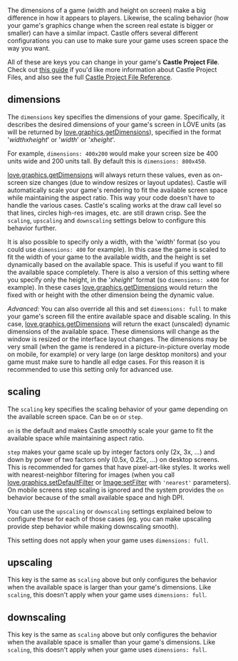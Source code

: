 The dimensions of a game (width and height on screen) make a big difference in how it appears to players. Likewise, the scaling behavior (how your game's graphics change when the screen real estate is bigger or smaller) can have a similar impact. Castle offers several different configurations you can use to make sure your game uses screen space the way you want.

All of these are keys you can change in your game's **Castle Project File**. Check out [this guide](/documentation/tutorials/describe-your-game-with-a-castle-project-file) if you'd like more information about Castle Project Files, and also see the full [Castle Project File Reference](/documentation/reference/castle-project-file-reference).

## dimensions

The `dimensions` key specifies the dimensions of your game. Specifically, it describes the desired dimensions of your game's screen in LÖVE units (as will be returned by [love.graphics.getDimensions](https://love2d.org/wiki/love.graphics.getDimensions)), specified in the format '_widthxheight_' or '_width_' or '_xheight_'.

For example, `dimensions: 400x200` would make your screen size be 400 units wide and 200 units tall. By default this is `dimensions: 800x450`.

[love.graphics.getDimensions](https://love2d.org/wiki/love.graphics.getDimensions) will always return these values, even as on-screen size changes (due to window resizes or layout updates). Castle will automatically scale your game's rendering to fit the available screen space while maintaining the aspect ratio. This way your code doesn't have to handle the various cases. Castle's scaling works at the draw call level so that lines, circles high-res images, etc. are still drawn crisp. See the `scaling`, `upscaling` and `downscaling` settings below to configure this behavior further.

It is also possible to specify only a width, with the '_width_' format (so you could use `dimensions: 400` for example). In this case the game is scaled to fit the width of your game to the available width, and the height is set dynamically based on the available space. This is useful if you want to fill the available space completely. There is also a version of this setting where you specify only the height, in the '_xheight_' format (so `dimensions: x400` for example). In these cases [love.graphics.getDimensions](https://love2d.org/wiki/love.graphics.getDimensions) would return the fixed with or height with the other dimension being the dynamic value.

_Advanced:_ You can also override all this and set `dimensions: full` to make your game's screen fill the entire available space and disable scaling. In this case, [love.graphics.getDimensions](https://love2d.org/wiki/love.graphics.getDimensions) will return the exact (unscaled) dynamic dimensions of the available space. These dimensions will change as the window is resized or the interface layout changes. The dimensions may be very small (when the game is rendered in a picture-in-picture overlay mode on mobile, for example) or very large (on large desktop monitors) and your game must make sure to handle all edge cases. For this reason it is recommended to use this setting only for advanced use.

## scaling

The `scaling` key specifies the scaling behavior of your game depending on the available screen space. Can be `on` or `step`.

`on` is the default and makes Castle smoothly scale your game to fit the available space while maintaining aspect ratio.

`step` makes your game scale up by integer factors only (2x, 3x, ...) and down by power of two factors only (0.5x, 0.25x, ...) on desktop screens. This is recommended for games that have pixel-art-like styles. It works well with nearest-neighbor filtering for images (when you call [love.graphics.setDefaultFilter](https://love2d.org/wiki/love.graphics.setDefaultFilter) or [Image:setFilter](https://love2d.org/wiki/Texture:setFilter) with `'nearest'` parameters). On mobile screens step scaling is ignored and the system provides the `on` behavior because of the small available space and high DPI.

You can use the `upscaling` or `downscaling` settings explained below to configure these for each of those cases (eg. you can make upscaling provide step behavior while making downscaling smooth).

This setting does not apply when your game uses `dimensions: full`.

## upscaling

This key is the same as `scaling` above but only configures the behavior when the available space is larger than your game's dimensions. Like `scaling`, this doesn't apply when your game uses `dimensions: full`.

## downscaling

This key is the same as `scaling` above but only configures the behavior when the available space is smaller than your game's dimensions. Like `scaling`, this doesn't apply when your game uses `dimensions: full`.
